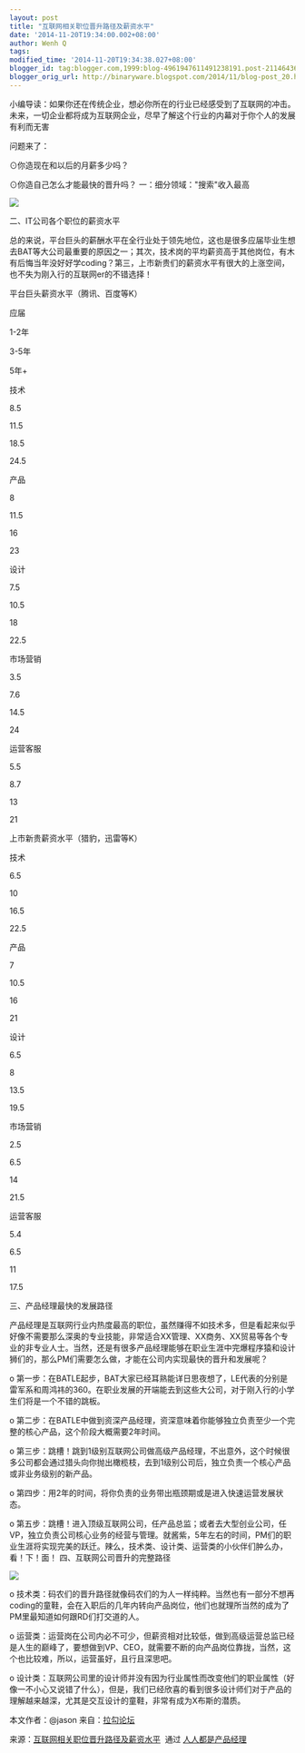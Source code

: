 ```yaml
---
layout: post
title: "互联网相关职位晋升路径及薪资水平"
date: '2014-11-20T19:34:00.002+08:00'
author: Wenh Q
tags:
modified_time: '2014-11-20T19:34:38.027+08:00'
blogger_id: tag:blogger.com,1999:blog-4961947611491238191.post-2114643658483840459
blogger_orig_url: http://binaryware.blogspot.com/2014/11/blog-post_20.html
---
```


小编导读：如果你还在传统企业，想必你所在的行业已经感受到了互联网的冲击。未来，一切企业都将成为互联网企业，尽早了解这个行业的内幕对于你个人的发展有利而无害

问题来了：

⊙你造现在和以后的月薪多少吗？

⊙你造自己怎么才能最快的晋升吗？
一：细分领域："搜索"收入最高






![](https://images-blogger-opensocial.googleusercontent.com/gadgets/proxy?url=http%3A%2F%2Fmmbiz.qpic.cn%2Fmmbiz%2FicXIibR0JApQWhibiaIxmWqRibGeQl5EPia3kECe8PXL2nMeDK3EnM7jEhicRpLJr9XNUksnU3VibHxLtibpfBdXlulJvFg%2F640%3Ftp%3Dwebp&container=blogger&gadget=a&rewriteMime=image%2F*)


二、IT公司各个职位的薪资水平

总的来说，平台巨头的薪酬水平在全行业处于领先地位，这也是很多应届毕业生想去BAT等大公司最重要的原因之一；其次，技术岗的平均薪资高于其他岗位，有木有后悔当年没好好学coding？第三，上市新贵们的薪资水平有很大的上涨空间，也不失为刚入行的互联网er的不错选择！


平台巨头薪资水平（腾讯、百度等K）


应届

1-2年

3-5年

5年+


技术

8.5

11.5

18.5

24.5


产品

8

11.5

16

23


设计

7.5

10.5

18

22.5


市场营销

3.5

7.6

14.5

24


运营客服

5.5

8.7

13

21


上市新贵薪资水平（猎豹，迅雷等K）


技术

6.5

10

16.5

22.5


产品

7

10.5

16

21


设计

6.5

8

13.5

19.5


市场营销

2.5

6.5

14

21.5


运营客服

5.4

6.5

11

17.5

三、产品经理最快的发展路径

产品经理是互联网行业内热度最高的职位，虽然赚得不如技术多，但是看起来似乎好像不需要那么深奥的专业技能，非常适合XX管理、XX商务、XX贸易等各个专业的非专业人士。当然，还是有很多产品经理能够在职业生涯中完爆程序猿和设计狮们的，那么PM们需要怎么做，才能在公司内实现最快的晋升和发展呢？

o
第一步：在BATLE起步，BAT大家已经耳熟能详日思夜想了，LE代表的分别是雷军系和周鸿祎的360。在职业发展的开端能去到这些大公司，对于刚入行的小学生们将是一个不错的跳板。

o
第二步：在BATLE中做到资深产品经理，资深意味着你能够独立负责至少一个完整的核心产品，这个阶段大概需要2年时间。

o
第三步：跳槽！跳到1级别互联网公司做高级产品经理，不出意外，这个时候很多公司都会通过猎头向你抛出橄榄枝，去到1级别公司后，独立负责一个核心产品或非业务级别的新产品。

o
第四步：用2年的时间，将你负责的业务带出瓶颈期或是进入快速运营发展状态。

o
第五步：跳槽！进入顶级互联网公司，任产品总监；或者去大型创业公司，任VP，独立负责公司核心业务的经营与管理。就酱紫，5年左右的时间，PM们的职业生涯将实现完美的跃迁。辣么，技术类、设计类、运营类的小伙伴们肿么办，看！下！面！
四、互联网公司晋升的完整路径






![](https://images-blogger-opensocial.googleusercontent.com/gadgets/proxy?url=http%3A%2F%2Fmmbiz.qpic.cn%2Fmmbiz%2FicXIibR0JApQWhibiaIxmWqRibGeQl5EPia3kEHMTnwmyuqHJQaMTPe2rRhf7ibuupiaicbRHNEumJic0vB60dO4nd4bvUIQ%2F640%3Ftp%3Dwebp&container=blogger&gadget=a&rewriteMime=image%2F*)



o
技术类：码农们的晋升路径就像码农们的为人一样纯粹。当然也有一部分不想再coding的童鞋，会在入职后的几年内转向产品岗位，他们也就理所当然的成为了PM里最知道如何跟RD们打交道的人。

o
运营类：运营岗在公司内必不可少，但薪资相对比较低，做到高级运营总监已经是人生的巅峰了，要想做到VP、CEO，就需要不断的向产品岗位靠拢，当然，这个也比较难，所以，运营虽好，且行且深思吧。

o
设计类：互联网公司里的设计师并没有因为行业属性而改变他们的职业属性（好像一不小心又说错了什么），但是，我们已经欣喜的看到很多设计师们对于产品的理解越来越深，尤其是交互设计的童鞋，非常有成为X布斯的潜质。

本文作者：@jason
来自：[拉勾论坛](http://www.lagoujobs.com/forum.php?mod=viewthread&tid=23470)

来源：[互联网相关职位晋升路径及薪资水平](http://www.woshipm.com/zhichang/120058.html)  通过 [人人都是产品经理](http://www.woshipm.com/)
